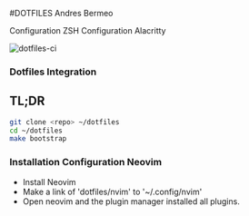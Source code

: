 #DOTFILES Andres Bermeo

Configuration ZSH
Configuration Alacritty

![dotfiles-ci](https://github.com/<TU_USUARIO>/<TU_REPO>/actions/workflows/dotfiles-ci.yml/badge.svg)


### Dotfiles Integration

## TL;DR

```bash
git clone <repo> ~/dotfiles
cd ~/dotfiles
make bootstrap
```


### Installation Configuration Neovim

- Install Neovim
- Make a link of 'dotfiles/nvim' to '~/.config/nvim'
- Open neovim and the plugin manager installed all plugins.






